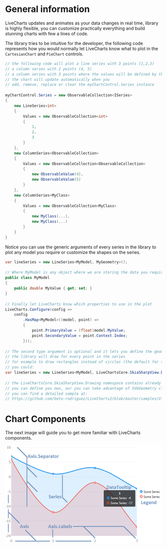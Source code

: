 # General information

LiveCharts updates and animates as your data changes in real time, library is highly flexible, you can customize practically 
everything and build stunning charts with few a lines of code.

The library tries to be intuitive for the developer, the following code represents how you would normally let LiveCharts know 
what to plot in the `CartesianChart` and `PieChart` controls.

``` c#
// the following code will plot a line series with 3 points (1,2,3) 
// a column series with 2 points (4, 5)
// a column series with 3 points where the values will be defined by the MyClass object
// the chart will update automatically when you
// add, remove, replace or clear the myChartControl.Series instance

myChartControl.Series = new ObservableCollection<ISeries>
{
    new LineSeries<int>
    {
        Values = new ObservableCollection<int>
        {
            1,
            2,
            3
        }
    },
    new ColumnSeries<ObservableCollection>
    {
        Values = new ObservableCollection<ObservableCollection>
        {
            new ObservableValue(4),
            new ObservableValue(5)
        }
    },
    new ColumnSeries<MyClass>
    {
        Values = new ObservableCollection<MyClass>
        {
            new MyClass(...),
            new MyClass(...)
        }
    }
}
```

Notice you can use the generic arguments of every series in the library to plot any model you require or customize the shapes on the series.

``` c#
var lineSeries = new LineSeries<MyModel, MyGeometry>();

// Where MyModel is any object where we are storing the data you require to plot
public class MyModel
{
    public double MyValue { get; set; }
}

// Finally let LiveCharts know which properties to use in the plot
LiveCharts.Configure(config =>
    config
        .HasMap<MyModel>((model, point) =>
        {
            point.PrimaryValue = (float)model.MyValue; 
            point.SecondaryValue = point.Context.Index;
        }));

// The second type argument is optional and it lets you define the geometry
// the library will draw for every point in the series
// for example to draw rectangles instead of circles (the default for the LineSeries class)
// you could:
var lineSeries = new LineSeries<MyModel, LiveChartsCore.SkiaSharpView.Drawing.Geometries.RectangleGeometry>();

// the LiveChartsCore.SkiaSharpView.Drawing namespace contains already many predefined geometries
// you can define you own, our you can take advantage of SVGGeometry class provided by the library
// you can find a detailed sample at:
// https://github.com/beto-rodriguez/LiveCharts2/blob/master/samples/ViewModelsSamples/Lines/Custom/ViewModel.cs#L24

```

# Chart Components 

The next image will guide you to get more familiar with LiveCharts components.

<p align="center">
  <img src="./../assets/1.1components.png" />
</p>
